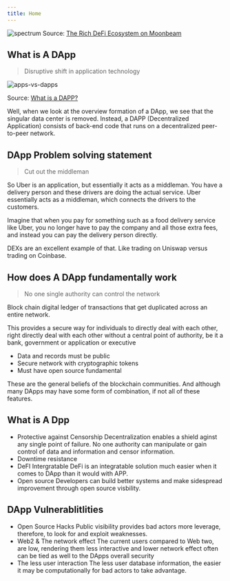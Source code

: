 ```yaml
---
title: Home
---
```



![spectrum](/img/crypto/spectrum.png)
Source: [The Rich DeFi Ecosystem on Moonbeam](https://moonbeam.network/networks/moonbeam/defi/)

## What is A DApp

> Disruptive shift in application technology

![apps-vs-dapps](/img/crypto/apps-vs-dapps.png)

Source: [What is a DAPP?](https://towardsdatascience.com/what-is-a-dapp-a455ac5f7def)

Well, when we look at the overview formation of a DApp, we see that the singular data center is removed. Instead, a DAPP (Decentralized Application) consists of back-end code that runs on a decentralized peer-to-peer network.

## DApp Problem solving statement  

> Cut out the middleman

So Uber is an application, but essentially it acts as a middleman. You have a delivery person and these drivers are doing the actual service. Uber essentially acts as a middleman, which connects the drivers to the customers.

Imagine that when you pay for something such as a food delivery service like Uber, you no longer have to pay the company and all those extra fees, and instead you can pay the delivery person directly.

DEXs are an excellent example of that. Like trading on Uniswap versus trading on Coinbase.

##  How does A DApp fundamentally work

> No one single authority can control the network

Block chain digital ledger of transactions that get duplicated across an entire network.

This provides a secure way for individuals to directly deal with each other, right directly deal with each other without a central point of authority, be it a bank, government or application or executive

- Data and records must be public
- Secure network with cryptographic tokens
- Must have open source fundamental 

These are the general beliefs of the blockchain communities. And although many DApps may have some form of combination, if not all of these features.


## What is A Dpp

- Protective against Censorship
  Decentralization enables a shield aginst any single point of failure. No one authority can manipulate or gain control of data and information and censor information.
- Downtime resistance
- DeFI Intergratable 
  DeFi is an integratable solution much easier when it comes to DApp than it would with APP.
- Open source
  Developers can build better systems and make sidespread improvement through open source visbility. 



## DApp Vulnerablitlities 

- Open Source Hacks
  Public visibility provides bad actors more leverage, therefore, to look for and exploit weaknesses.
- Web2 & The network effect
  The current users compared to Web two, are low, rendering them less interactive and lower network effect often can be tied as well to the DApps overall security
- The less user interaction
  The less user database information, the easier it may be computationally for bad actors to take advantage.

